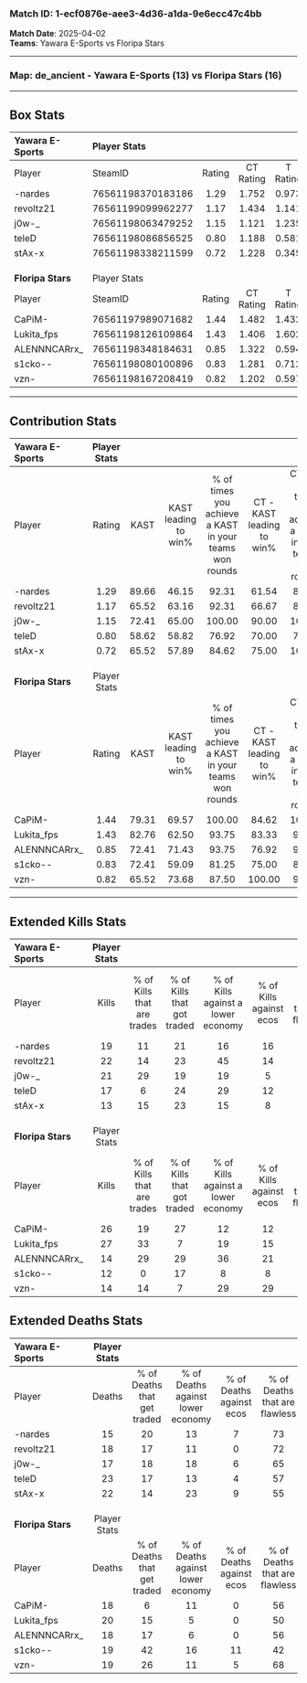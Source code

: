 ### Match ID: 1-ecf0876e-aee3-4d36-a1da-9e6ecc47c4bb  
**Match Date**: 2025-04-02  
**Teams**: Yawara E-Sports vs Floripa Stars  

---  

### **Map**: de_ancient - Yawara E-Sports (13) vs Floripa Stars (16)  
---  

## Box Stats  

| **Yawara E-Sports** | Player Stats      |        |           |          |       |      |       |         |        |      |     |
| :- | :- | :-: | :-: | :-: | :-: | :-: | :-: | :-: | :-: | :-: | :-: |
| Player              | SteamID           | Rating | CT Rating | T Rating | KAST  | ADR  | Kills | Assists | Deaths | K/D  | HS% |
| -nardes             | 76561198370183186 |  1.29  |   1.752   |  0.973   | 89.66 | 76.9 |  19   |   12    |   15   | 1.27 | 31  |
| revoltz21           | 76561199099962277 |  1.17  |   1.434   |  1.141   | 65.52 | 88.7 |  22   |    5    |   18   | 1.22 | 45  |
| j0w-_               | 76561198063479252 |  1.15  |   1.121   |  1.235   | 72.41 | 70.3 |  21   |    6    |   17   | 1.24 | 57  |
| teleD               | 76561198086856525 |  0.80  |   1.188   |  0.581   | 58.62 | 66.5 |  17   |    4    |   23   | 0.74 | 47  |
| stAx-x              | 76561198338211599 |  0.72  |   1.228   |  0.345   | 65.52 | 52.7 |  13   |    7    |   22   | 0.59 | 38  |
|                     |                   |        |           |          |       |      |       |         |        |      |     |
|                     |                   |        |           |          |       |      |       |         |        |      |     |
|                     |                   |        |           |          |       |      |       |         |        |      |     |
| **Floripa Stars**   | Player Stats      |        |           |          |       |      |       |         |        |      |     |
| Player              | SteamID           | Rating | CT Rating | T Rating | KAST  | ADR  | Kills | Assists | Deaths | K/D  | HS% |
| CaPiM-              | 76561197989071682 |  1.44  |   1.482   |  1.432   | 79.31 | 99.1 |  26   |   11    |   18   | 1.44 | 65  |
| Lukita_fps          | 76561198126109864 |  1.43  |   1.406   |  1.602   | 82.76 | 92.6 |  27   |   10    |   20   | 1.35 | 37  |
| ALENNNCARrx_        | 76561198348184631 |  0.85  |   1.322   |  0.594   | 72.41 | 54.3 |  14   |    1    |   18   | 0.78 | 14  |
| s1cko--             | 76561198080100896 |  0.83  |   1.281   |  0.712   | 72.41 | 66.6 |  12   |    6    |   19   | 0.63 | 58  |
| vzn-                | 76561198167208419 |  0.82  |   1.202   |  0.597   | 65.52 | 61.5 |  14   |    4    |   19   | 0.74 | 50  |
---  

## Contribution Stats  

| **Yawara E-Sports** | Player Stats |       |                      |                                                        |                           |                                                             |                          |                                                            |
| :- | :-: | :-: | :-: | :-: | :-: | :-: | :-: | :-: |
| Player              |    Rating    | KAST  | KAST leading to win% | % of times you achieve a KAST in your teams won rounds | CT - KAST leading to win% | CT - % of times you achieve a KAST in your teams won rounds | T - KAST leading to win% | T - % of times you achieve a KAST in your teams won rounds |
| -nardes             |     1.29     | 89.66 |        46.15         |                         92.31                          |           61.54           |                            88.89                            |          30.77           |                           100.00                           |
| revoltz21           |     1.17     | 65.52 |        63.16         |                         92.31                          |           66.67           |                            88.89                            |          57.14           |                           100.00                           |
| j0w-_               |     1.15     | 72.41 |        65.00         |                         100.00                         |           90.00           |                           100.00                            |          40.00           |                           100.00                           |
| teleD               |     0.80     | 58.62 |        58.82         |                         76.92                          |           70.00           |                            77.78                            |          42.86           |                           75.00                            |
| stAx-x              |     0.72     | 65.52 |        57.89         |                         84.62                          |           75.00           |                           100.00                            |          28.57           |                           50.00                            |
|                     |              |       |                      |                                                        |                           |                                                             |                          |                                                            |
|                     |              |       |                      |                                                        |                           |                                                             |                          |                                                            |
|                     |              |       |                      |                                                        |                           |                                                             |                          |                                                            |
| **Floripa Stars**   | Player Stats |       |                      |                                                        |                           |                                                             |                          |                                                            |
| Player              |    Rating    | KAST  | KAST leading to win% | % of times you achieve a KAST in your teams won rounds | CT - KAST leading to win% | CT - % of times you achieve a KAST in your teams won rounds | T - KAST leading to win% | T - % of times you achieve a KAST in your teams won rounds |
| CaPiM-              |     1.44     | 79.31 |        69.57         |                         100.00                         |           84.62           |                           100.00                            |          50.00           |                           100.00                           |
| Lukita_fps          |     1.43     | 82.76 |        62.50         |                         93.75                          |           83.33           |                            90.91                            |          41.67           |                           100.00                           |
| ALENNNCARrx_        |     0.85     | 72.41 |        71.43         |                         93.75                          |           76.92           |                            90.91                            |          62.50           |                           100.00                           |
| s1cko--             |     0.83     | 72.41 |        59.09         |                         81.25                          |           75.00           |                            81.82                            |          40.00           |                           80.00                            |
| vzn-                |     0.82     | 65.52 |        73.68         |                         87.50                          |          100.00           |                            90.91                            |          44.44           |                           80.00                            |
---  

## Extended Kills Stats  

| **Yawara E-Sports** | Player Stats |                            |                            |                                    |                         |                              |                                 |                                       |                    |           |
| :- | :-: | :-: | :-: | :-: | :-: | :-: | :-: | :-: | :-: | :-: |
| Player              |    Kills     | % of Kills that are trades | % of Kills that got traded | % of Kills against a lower economy | % of Kills against ecos | % of Kills that are flawless | % of Kills that are close duels | % of Kills that are assisted by flash | Pistol Round Kills | AWP Kills |
| -nardes             |      19      |             11             |             21             |                 16                 |           16            |              84              |                5                |                   0                   |         1          |    11     |
| revoltz21           |      22      |             14             |             23             |                 45                 |           14            |              50              |               14                |                  18                   |         2          |     0     |
| j0w-_               |      21      |             29             |             19             |                 19                 |            5            |              48              |                5                |                  10                   |         2          |     0     |
| teleD               |      17      |             6              |             24             |                 29                 |           12            |              41              |                0                |                  18                   |         0          |     0     |
| stAx-x              |      13      |             15             |             23             |                 15                 |            8            |              54              |                8                |                   0                   |         2          |     0     |
|                     |              |                            |                            |                                    |                         |                              |                                 |                                       |                    |           |
|                     |              |                            |                            |                                    |                         |                              |                                 |                                       |                    |           |
|                     |              |                            |                            |                                    |                         |                              |                                 |                                       |                    |           |
| **Floripa Stars**   | Player Stats |                            |                            |                                    |                         |                              |                                 |                                       |                    |           |
| Player              |    Kills     | % of Kills that are trades | % of Kills that got traded | % of Kills against a lower economy | % of Kills against ecos | % of Kills that are flawless | % of Kills that are close duels | % of Kills that are assisted by flash | Pistol Round Kills | AWP Kills |
| CaPiM-              |      26      |             19             |             27             |                 12                 |           12            |              62              |                8                |                   4                   |         2          |     0     |
| Lukita_fps          |      27      |             33             |             7              |                 19                 |           15            |              74              |                7                |                   0                   |         1          |     0     |
| ALENNNCARrx_        |      14      |             29             |             29             |                 36                 |           21            |              86              |               14                |                   0                   |         1          |     8     |
| s1cko--             |      12      |             0              |             17             |                 8                  |            8            |              33              |                8                |                   0                   |         0          |     0     |
| vzn-                |      14      |             14             |             7              |                 29                 |           29            |              57              |               14                |                   7                   |         2          |     0     |
## Extended Deaths Stats  

| **Yawara E-Sports** | Player Stats |                             |                                   |                          |                               |                            |                           |               |
| :- | :-: | :-: | :-: | :-: | :-: | :-: | :-: | :-: |
| Player              |    Deaths    | % of Deaths that get traded | % of Deaths against lower economy | % of Deaths against ecos | % of Deaths that are flawless | % of Deaths that are close | % of Deaths while blinded | Deaths to AWP |
| -nardes             |      15      |             20              |                13                 |            7             |              73               |             0              |             0             |       1       |
| revoltz21           |      18      |             17              |                11                 |            0             |              72               |             11             |             0             |       2       |
| j0w-_               |      17      |             18              |                18                 |            6             |              65               |             6              |            12             |       1       |
| teleD               |      23      |             17              |                13                 |            4             |              57               |             13             |             0             |       0       |
| stAx-x              |      22      |             14              |                23                 |            9             |              55               |             14             |             0             |       4       |
|                     |              |                             |                                   |                          |                               |                            |                           |               |
|                     |              |                             |                                   |                          |                               |                            |                           |               |
|                     |              |                             |                                   |                          |                               |                            |                           |               |
| **Floripa Stars**   | Player Stats |                             |                                   |                          |                               |                            |                           |               |
| Player              |    Deaths    | % of Deaths that get traded | % of Deaths against lower economy | % of Deaths against ecos | % of Deaths that are flawless | % of Deaths that are close | % of Deaths while blinded | Deaths to AWP |
| CaPiM-              |      18      |              6              |                11                 |            0             |              56               |             6              |            11             |       1       |
| Lukita_fps          |      20      |             15              |                 5                 |            0             |              50               |             5              |            10             |       2       |
| ALENNNCARrx_        |      18      |             17              |                 6                 |            0             |              56               |             6              |             0             |       4       |
| s1cko--             |      19      |             42              |                16                 |            11            |              42               |             16             |            16             |       1       |
| vzn-                |      19      |             26              |                11                 |            5             |              68               |             0              |            11             |       3       |
